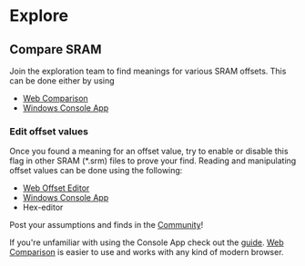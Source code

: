 # Explore

## Compare SRAM
Join the exploration team to find meanings for various SRAM offsets.
This can be done either by using 

* [Web Comparison](comparing)
* [Windows Console App](changelog-console)

### Edit offset values
Once you found a meaning for an offset value, try to enable or disable this flag in other SRAM (*.srm) files to prove your find. 
Reading and manipulating offset values can be done using the following: 

* [Web Offset Editor](offset-editing)
* [Windows Console App](changelog-console)
* Hex-editor

Post your assumptions and finds in the [Community](community)!

If you're unfamiliar with using the Console App check out the [guide](guide). [Web Comparison](comparing) is easier to use and works with any kind of modern browser.

